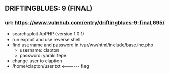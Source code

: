 ## DRIFTINGBLUES: 9 (FINAL)

### url: https://www.vulnhub.com/entry/driftingblues-9-final,695/

- searchsploit ApPHP (version 1 0 1)
- run exploit and use reverse shell
- find username and password in /var/ww/html/include/base.inc.php
	- username: clapton
	- password: yaraklitepe
- change user to claption
- /home/clapton/user.txt <------ flag
